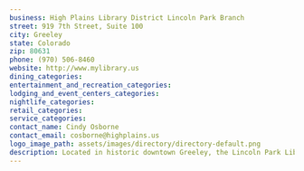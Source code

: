 ```yaml
---
business: High Plains Library District Lincoln Park Branch
street: 919 7th Street, Suite 100
city: Greeley
state: Colorado
zip: 80631
phone: (970) 506-8460
website: http://www.mylibrary.us
dining_categories: 
entertainment_and_recreation_categories: 
lodging_and_event_centers_categories: 
nightlife_categories: 
retail_categories: 
service_categories: 
contact_name: Cindy Osborne
contact_email: cosborne@highplains.us
logo_image_path: assets/images/directory/directory-default.png
description: Located in historic downtown Greeley, the Lincoln Park Library serves the neighborhood and business district. The 14,000 square foot facility has a wide selection of audiobooks, movies, and books. There are forty computers and free wi-fi. The library offers free computers classes and a small meeting room for the public to use with a reservation.
---
```

